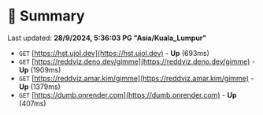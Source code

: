 # 📖 Summary
Last updated: **28/9/2024, 5:36:03 PG "Asia/Kuala_Lumpur"**

- `GET` [https://hst.ujol.dev](https://hst.ujol.dev) - **Up** (693ms)
- `GET` [https://reddviz.deno.dev/gimme](https://reddviz.deno.dev/gimme) - **Up** (1909ms)
- `GET` [https://reddviz.amar.kim/gimme](https://reddviz.amar.kim/gimme) - **Up** (1379ms)
- `GET` [https://dumb.onrender.com](https://dumb.onrender.com) - **Up** (407ms)
